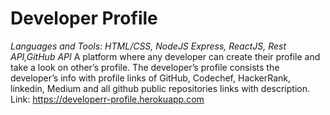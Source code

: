 # Developer Profile 
*Languages and Tools: HTML/CSS, NodeJS Express, ReactJS, Rest API,GitHub API*
A platform where any developer can create their profile and take a look on other’s profile. The developer’s profile consists the
developer’s info with profile links of GitHub, Codechef, HackerRank, linkedin, Medium and all github public repositories links
with description.
<br/>Link: https://developerr-profile.herokuapp.com
